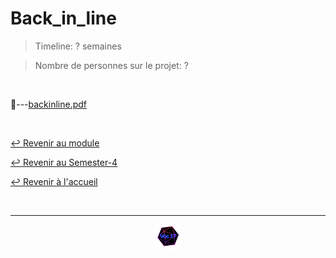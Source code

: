 # Back_in_line

> Timeline: ? semaines

> Nombre de personnes sur le projet: ?

<br>

📂---[backinline.pdf](https://github.com/Studio-17/Epitech-Subjects/blob/main/Semester-4/B-PRO-400/Back_in_line/backinline.pdf)


<br>

[↩️ Revenir au module](https://github.com/Studio-17/Epitech-Subjects/tree/main/Semester-4/B-PRO-400)

[↩️ Revenir au Semester-4](https://github.com/Studio-17/Epitech-Subjects/tree/main/Semester-4)

[↩️ Revenir à l'accueil](https://github.com/Studio-17/Epitech-Subjects)

<br>

---

<div align="center">

<a href="https://github.com/Studio-17" target="_blank"><img src="../../../assets/voc17.gif" width="40"></a>

</div>